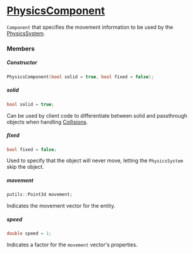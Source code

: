 # [PhysicsComponent](PhysicsComponent.hpp)

`Component` that specifies the movement information to be used by the [PhysicsSystem](../systems/PhysicsSystem.hpp).

### Members

##### Constructor

```cpp
PhysicsComponent(bool solid = true, bool fixed = false);
```

##### solid

```cpp
bool solid = true;
```
Can be used by client code to differentiate between solid and passthrough objects when handling [Collisions](../packets/Collision.hpp).

##### fixed

```cpp
bool fixed = false;
```
Used to specify that the object will never move, letting the `PhysicsSystem` skip the object.

##### movement

```cpp
putils::Point3d movement;
```
Indicates the movement vector for the entity.

##### speed

```cpp
double speed = 1;
```
Indicates a factor for the `movement` vector's properties.
